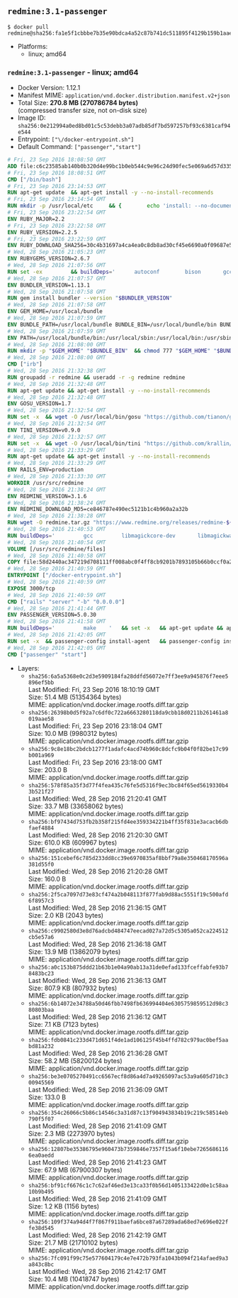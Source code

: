 ## `redmine:3.1-passenger`

```console
$ docker pull redmine@sha256:fa1e5f1cbbbe7b35e90bdca4a52c87b741dc511895f4129b159b1aae90797f21
```

-	Platforms:
	-	linux; amd64

### `redmine:3.1-passenger` - linux; amd64

-	Docker Version: 1.12.1
-	Manifest MIME: `application/vnd.docker.distribution.manifest.v2+json`
-	Total Size: **270.8 MB (270786784 bytes)**  
	(compressed transfer size, not on-disk size)
-	Image ID: `sha256:0e212994a0ed8bd01c5c53debb3a07adb85df7bd597257bf93c6381caf94e544`
-	Entrypoint: `["\/docker-entrypoint.sh"]`
-	Default Command: `["passenger","start"]`

```dockerfile
# Fri, 23 Sep 2016 18:08:50 GMT
ADD file:c6c23585ab140b0b320d4e99bc1b0eb544c9e96c24d90fec5e069a6d57d335ca in / 
# Fri, 23 Sep 2016 18:08:51 GMT
CMD ["/bin/bash"]
# Fri, 23 Sep 2016 23:14:53 GMT
RUN apt-get update 	&& apt-get install -y --no-install-recommends 		bzip2 		ca-certificates 		libffi-dev 		libgdbm3 		libssl-dev 		libyaml-dev 		procps 		zlib1g-dev 	&& rm -rf /var/lib/apt/lists/*
# Fri, 23 Sep 2016 23:14:54 GMT
RUN mkdir -p /usr/local/etc 	&& { 		echo 'install: --no-document'; 		echo 'update: --no-document'; 	} >> /usr/local/etc/gemrc
# Fri, 23 Sep 2016 23:22:54 GMT
ENV RUBY_MAJOR=2.2
# Fri, 23 Sep 2016 23:22:58 GMT
ENV RUBY_VERSION=2.2.5
# Fri, 23 Sep 2016 23:22:59 GMT
ENV RUBY_DOWNLOAD_SHA256=30c4b31697a4ca4ea0c8db8ad30cf45e6690a0f09687e5d483c933c03ca335e3
# Wed, 28 Sep 2016 21:05:23 GMT
ENV RUBYGEMS_VERSION=2.6.7
# Wed, 28 Sep 2016 21:07:56 GMT
RUN set -ex 		&& buildDeps=' 		autoconf 		bison 		gcc 		libbz2-dev 		libgdbm-dev 		libglib2.0-dev 		libncurses-dev 		libreadline-dev 		libxml2-dev 		libxslt-dev 		make 		ruby 		wget 	' 	&& apt-get update 	&& apt-get install -y --no-install-recommends $buildDeps 	&& rm -rf /var/lib/apt/lists/* 		&& wget -O ruby.tar.gz "https://cache.ruby-lang.org/pub/ruby/$RUBY_MAJOR/ruby-$RUBY_VERSION.tar.gz" 	&& echo "$RUBY_DOWNLOAD_SHA256 *ruby.tar.gz" | sha256sum -c - 		&& mkdir -p /usr/src/ruby 	&& tar -xzf ruby.tar.gz -C /usr/src/ruby --strip-components=1 	&& rm ruby.tar.gz 		&& cd /usr/src/ruby 		&& { 		echo '#define ENABLE_PATH_CHECK 0'; 		echo; 		cat file.c; 	} > file.c.new 	&& mv file.c.new file.c 		&& autoconf 	&& ./configure --disable-install-doc 	&& make -j"$(nproc)" 	&& make install 		&& apt-get purge -y --auto-remove $buildDeps 	&& cd / 	&& rm -r /usr/src/ruby 		&& gem update --system "$RUBYGEMS_VERSION"
# Wed, 28 Sep 2016 21:07:57 GMT
ENV BUNDLER_VERSION=1.13.1
# Wed, 28 Sep 2016 21:07:58 GMT
RUN gem install bundler --version "$BUNDLER_VERSION"
# Wed, 28 Sep 2016 21:07:58 GMT
ENV GEM_HOME=/usr/local/bundle
# Wed, 28 Sep 2016 21:07:59 GMT
ENV BUNDLE_PATH=/usr/local/bundle BUNDLE_BIN=/usr/local/bundle/bin BUNDLE_SILENCE_ROOT_WARNING=1 BUNDLE_APP_CONFIG=/usr/local/bundle
# Wed, 28 Sep 2016 21:07:59 GMT
ENV PATH=/usr/local/bundle/bin:/usr/local/sbin:/usr/local/bin:/usr/sbin:/usr/bin:/sbin:/bin
# Wed, 28 Sep 2016 21:08:00 GMT
RUN mkdir -p "$GEM_HOME" "$BUNDLE_BIN" 	&& chmod 777 "$GEM_HOME" "$BUNDLE_BIN"
# Wed, 28 Sep 2016 21:08:00 GMT
CMD ["irb"]
# Wed, 28 Sep 2016 21:32:38 GMT
RUN groupadd -r redmine && useradd -r -g redmine redmine
# Wed, 28 Sep 2016 21:32:48 GMT
RUN apt-get update && apt-get install -y --no-install-recommends 		ca-certificates 		wget 	&& rm -rf /var/lib/apt/lists/*
# Wed, 28 Sep 2016 21:32:48 GMT
ENV GOSU_VERSION=1.7
# Wed, 28 Sep 2016 21:32:54 GMT
RUN set -x 	&& wget -O /usr/local/bin/gosu "https://github.com/tianon/gosu/releases/download/$GOSU_VERSION/gosu-$(dpkg --print-architecture)" 	&& wget -O /usr/local/bin/gosu.asc "https://github.com/tianon/gosu/releases/download/$GOSU_VERSION/gosu-$(dpkg --print-architecture).asc" 	&& export GNUPGHOME="$(mktemp -d)" 	&& gpg --keyserver ha.pool.sks-keyservers.net --recv-keys B42F6819007F00F88E364FD4036A9C25BF357DD4 	&& gpg --batch --verify /usr/local/bin/gosu.asc /usr/local/bin/gosu 	&& rm -r "$GNUPGHOME" /usr/local/bin/gosu.asc 	&& chmod +x /usr/local/bin/gosu 	&& gosu nobody true
# Wed, 28 Sep 2016 21:32:54 GMT
ENV TINI_VERSION=v0.9.0
# Wed, 28 Sep 2016 21:32:57 GMT
RUN set -x 	&& wget -O /usr/local/bin/tini "https://github.com/krallin/tini/releases/download/$TINI_VERSION/tini" 	&& wget -O /usr/local/bin/tini.asc "https://github.com/krallin/tini/releases/download/$TINI_VERSION/tini.asc" 	&& export GNUPGHOME="$(mktemp -d)" 	&& gpg --keyserver ha.pool.sks-keyservers.net --recv-keys 6380DC428747F6C393FEACA59A84159D7001A4E5 	&& gpg --batch --verify /usr/local/bin/tini.asc /usr/local/bin/tini 	&& rm -r "$GNUPGHOME" /usr/local/bin/tini.asc 	&& chmod +x /usr/local/bin/tini 	&& tini -h
# Wed, 28 Sep 2016 21:33:29 GMT
RUN apt-get update && apt-get install -y --no-install-recommends 		imagemagick 		libmysqlclient18 		libpq5 		libsqlite3-0 				bzr 		git 		mercurial 		openssh-client 		subversion 	&& rm -rf /var/lib/apt/lists/*
# Wed, 28 Sep 2016 21:33:29 GMT
ENV RAILS_ENV=production
# Wed, 28 Sep 2016 21:33:30 GMT
WORKDIR /usr/src/redmine
# Wed, 28 Sep 2016 21:38:24 GMT
ENV REDMINE_VERSION=3.1.6
# Wed, 28 Sep 2016 21:38:24 GMT
ENV REDMINE_DOWNLOAD_MD5=ce846787e490ec5121b1c4b960a2a32b
# Wed, 28 Sep 2016 21:38:28 GMT
RUN wget -O redmine.tar.gz "https://www.redmine.org/releases/redmine-${REDMINE_VERSION}.tar.gz" 	&& echo "$REDMINE_DOWNLOAD_MD5 redmine.tar.gz" | md5sum -c - 	&& tar -xvf redmine.tar.gz --strip-components=1 	&& rm redmine.tar.gz files/delete.me log/delete.me 	&& mkdir -p tmp/pdf public/plugin_assets 	&& chown -R redmine:redmine ./
# Wed, 28 Sep 2016 21:40:53 GMT
RUN buildDeps=' 		gcc 		libmagickcore-dev 		libmagickwand-dev 		libmysqlclient-dev 		libpq-dev 		libsqlite3-dev 		make 		patch 	' 	&& set -ex 	&& apt-get update && apt-get install -y $buildDeps --no-install-recommends 	&& rm -rf /var/lib/apt/lists/* 	&& bundle install --without development test 	&& for adapter in mysql2 postgresql sqlite3; do 		echo "$RAILS_ENV:" > ./config/database.yml; 		echo "  adapter: $adapter" >> ./config/database.yml; 		bundle install --without development test; 	done 	&& rm ./config/database.yml 	&& apt-get purge -y --auto-remove $buildDeps
# Wed, 28 Sep 2016 21:40:54 GMT
VOLUME [/usr/src/redmine/files]
# Wed, 28 Sep 2016 21:40:58 GMT
COPY file:58d2440ac347219d708111ff008abc0f4ff8cb9201b7893105b66b0ccf0a2521 in / 
# Wed, 28 Sep 2016 21:40:59 GMT
ENTRYPOINT ["/docker-entrypoint.sh"]
# Wed, 28 Sep 2016 21:40:59 GMT
EXPOSE 3000/tcp
# Wed, 28 Sep 2016 21:40:59 GMT
CMD ["rails" "server" "-b" "0.0.0.0"]
# Wed, 28 Sep 2016 21:41:44 GMT
ENV PASSENGER_VERSION=5.0.30
# Wed, 28 Sep 2016 21:41:58 GMT
RUN buildDeps=' 		make 	' 	&& set -x 	&& apt-get update && apt-get install -y --no-install-recommends $buildDeps && rm -rf /var/lib/apt/lists/* 	&& gem install passenger --version "$PASSENGER_VERSION" 	&& apt-get purge -y --auto-remove $buildDeps
# Wed, 28 Sep 2016 21:42:05 GMT
RUN set -x 	&& passenger-config install-agent 	&& passenger-config install-standalone-runtime
# Wed, 28 Sep 2016 21:42:05 GMT
CMD ["passenger" "start"]
```

-	Layers:
	-	`sha256:6a5a5368e0c2d3e5909184fa28ddfd56072e7ff3ee9a945876f7eee5896ef5bb`  
		Last Modified: Fri, 23 Sep 2016 18:10:19 GMT  
		Size: 51.4 MB (51354364 bytes)  
		MIME: application/vnd.docker.image.rootfs.diff.tar.gzip
	-	`sha256:26398b0d5f92a7c6df0c722a6663280118da9cbb18d0211b261461a8019aae58`  
		Last Modified: Fri, 23 Sep 2016 23:18:04 GMT  
		Size: 10.0 MB (9980312 bytes)  
		MIME: application/vnd.docker.image.rootfs.diff.tar.gzip
	-	`sha256:9c8e18bc2bdcb1277f1adafc4acd74b960c8dcfc9b04f0f82be17c99b001a969`  
		Last Modified: Fri, 23 Sep 2016 23:18:00 GMT  
		Size: 203.0 B  
		MIME: application/vnd.docker.image.rootfs.diff.tar.gzip
	-	`sha256:578f85a35f3d77f4fea435c76fe5d5316f9ec3bc84f65ed5619330b43b521f27`  
		Last Modified: Wed, 28 Sep 2016 21:20:41 GMT  
		Size: 33.7 MB (33658062 bytes)  
		MIME: application/vnd.docker.image.rootfs.diff.tar.gzip
	-	`sha256:bf97434d753fb2b358f215fd4ee359334221b4ff35f831e3acacb6dbfaef4884`  
		Last Modified: Wed, 28 Sep 2016 21:20:30 GMT  
		Size: 610.0 KB (609967 bytes)  
		MIME: application/vnd.docker.image.rootfs.diff.tar.gzip
	-	`sha256:151cebef6c785d233dd8cc39e6970835af8bbf79a8e350468170596a381d55f0`  
		Last Modified: Wed, 28 Sep 2016 21:20:28 GMT  
		Size: 160.0 B  
		MIME: application/vnd.docker.image.rootfs.diff.tar.gzip
	-	`sha256:2f5ca7097d73e83cf474a2b048113f877fab9d88ac5551f19c500afd6f8957c3`  
		Last Modified: Wed, 28 Sep 2016 21:36:15 GMT  
		Size: 2.0 KB (2043 bytes)  
		MIME: application/vnd.docker.image.rootfs.diff.tar.gzip
	-	`sha256:c9902580d3e8d76adcbd484747eecad027a72d5c5305a052ca224512cb5e57a6`  
		Last Modified: Wed, 28 Sep 2016 21:36:18 GMT  
		Size: 13.9 MB (13862079 bytes)  
		MIME: application/vnd.docker.image.rootfs.diff.tar.gzip
	-	`sha256:a0c153b875ddd21b63b1e04a90ab13a31de0efad133fceffabfe93b78483bc23`  
		Last Modified: Wed, 28 Sep 2016 21:36:13 GMT  
		Size: 807.9 KB (807932 bytes)  
		MIME: application/vnd.docker.image.rootfs.diff.tar.gzip
	-	`sha256:6b14072e34788a50d46fbb7498fb636994404e6305759859512d98c380803baa`  
		Last Modified: Wed, 28 Sep 2016 21:36:12 GMT  
		Size: 7.1 KB (7123 bytes)  
		MIME: application/vnd.docker.image.rootfs.diff.tar.gzip
	-	`sha256:fdb0841c233d471d651f4de1ad106125f45b4ffd782c979ac0bef5aabd81a232`  
		Last Modified: Wed, 28 Sep 2016 21:36:28 GMT  
		Size: 58.2 MB (58200124 bytes)  
		MIME: application/vnd.docker.image.rootfs.diff.tar.gzip
	-	`sha256:be3e0705270491cc6567ecf8d86a4d7a49265097ac53a9a605d710c300945569`  
		Last Modified: Wed, 28 Sep 2016 21:36:09 GMT  
		Size: 133.0 B  
		MIME: application/vnd.docker.image.rootfs.diff.tar.gzip
	-	`sha256:354c26066c5b86c14546c3a31d87c13f904943834b19c219c58514eb790f5f07`  
		Last Modified: Wed, 28 Sep 2016 21:41:09 GMT  
		Size: 2.3 MB (2273970 bytes)  
		MIME: application/vnd.docker.image.rootfs.diff.tar.gzip
	-	`sha256:12807be35386795e960473b7359846e7357f15a6f10ebe72656861166ea0aedd`  
		Last Modified: Wed, 28 Sep 2016 21:41:23 GMT  
		Size: 67.9 MB (67900307 bytes)  
		MIME: application/vnd.docker.image.rootfs.diff.tar.gzip
	-	`sha256:bf91cf6676c1c7c62af46ed3e13ca33f0b56d1405133422d0e1c58aa10b9b495`  
		Last Modified: Wed, 28 Sep 2016 21:41:09 GMT  
		Size: 1.2 KB (1156 bytes)  
		MIME: application/vnd.docker.image.rootfs.diff.tar.gzip
	-	`sha256:109f374a94d4f7f867f911baefa6bce87a67289ada68ed7e696e022ffe38d545`  
		Last Modified: Wed, 28 Sep 2016 21:42:19 GMT  
		Size: 21.7 MB (21710102 bytes)  
		MIME: application/vnd.docker.image.rootfs.diff.tar.gzip
	-	`sha256:7fc091f99c75e577604179c4e7e472b793fa1043b094f214afaed9a3a843c8bc`  
		Last Modified: Wed, 28 Sep 2016 21:42:17 GMT  
		Size: 10.4 MB (10418747 bytes)  
		MIME: application/vnd.docker.image.rootfs.diff.tar.gzip
